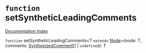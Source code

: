 # `function` setSyntheticLeadingComments

[Documentation Index](../README.md)

`function` setSyntheticLeadingComments\<T `extends` [Node](../interface.Node/README.md)>(node: T, comments: [SynthesizedComment](../interface.SynthesizedComment/README.md)\[] | `undefined`): T
